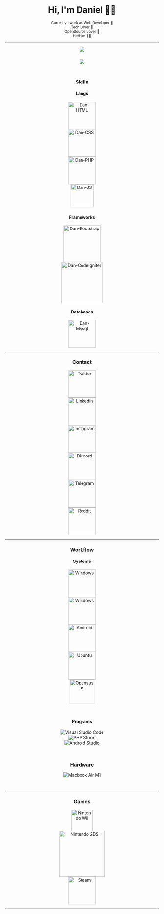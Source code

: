<!-- Main -->
  <!-- Opening -->
  <div style="margin: 0 auto; text-align: center">
    <div>
      <h1>Hi, I'm Daniel 👊🏾</h1>
      <small>Currently I work as Web Developer 🐘</small><br>
      <small>Tech Lover 📱</small><br>
      <small>OpenSource Lover 💾</small><br>
      <small>He/Him 👨🏾</small>
    </div>
  </div>
  <hr>

  <!-- Github Stats -->
  <div style="margin: 0 auto; text-align: center">
    <div><img src="https://github-readme-stats.vercel.app/api?username=dancarvalhodev&count_private=true&show_icons=true&theme=dracula"></div>
    <div style="padding: 25px"><img src="https://github-readme-stats.vercel.app/api/top-langs/?username=dancarvalhodev&theme=dracula"></div>
  </div>

<div style="margin: 0 auto; text-align: center">
    <!-- Skiils -->
    <h3>Skills</h3>
    <h4>Langs</h4>
    <div style="padding-bottom: 5px;">
      <div>
        <img style="width: 90px;" alt="Dan-HTML" src="https://img.shields.io/badge/html5-%23E34F26.svg?style=for-the-badge&logo=html5&logoColor=white">
      </div>
      <div>
        <img style="width: 90px;" alt="Dan-CSS" src="https://img.shields.io/badge/css3-%231572B6.svg?style=for-the-badge&logo=css3&logoColor=white">
      </div>
      <div>
        <img style="width: 90px;" alt="Dan-PHP" src="https://img.shields.io/badge/php-%23777BB4.svg?style=for-the-badge&logo=php&logoColor=white">
      </div>     
      <div>
        <img style="width: 75px;" alt="Dan-JS" src="https://img.shields.io/badge/JS-F7DF1E?style=for-the-badge&logo=javascript&logoColor=black">
      </div>   
    </div>
    <h4>Frameworks</h4>
    <div>
      <div>
        <img style="width: 120px;" alt="Dan-Bootstrap" src="https://img.shields.io/badge/Bootstrap-563D7C?style=for-the-badge&logo=bootstrap&logoColor=white">
      </div>
      <div>
        <img style="width: 135px;" alt="Dan-Codeigniter" src="https://img.shields.io/badge/CodeIgniter-%23EF4223.svg?style=for-the-badge&logo=codeIgniter&logoColor=white">
      </div>    
    </div>
    <h4>Databases</h4>
    <div>
      <div>
        <img style="width: 90px;" alt="Dan-Mysql" src="https://img.shields.io/badge/MySQL-1c50a3?style=for-the-badge&logo=mysql&logoColor=white">
      </div>  
    </div>
    <hr>
</div>

<div style="margin: 0 auto; text-align: center">
  <h3>Contact</h3>
  <div>
    <div>
      <a href="https://twitter.com/dancarvalhodev"><img style="width: 90px;" alt="Twitter" src="https://img.shields.io/badge/Twitter-1DA1F2?style=for-the-badge&logo=twitter&logoColor=white"></a>
    </div>
    <div>
      <a href="https://www.linkedin.com/in/daniel-carvalho-02578a15a/"><img style="width: 90px;" alt="Linkedin" src="https://img.shields.io/badge/LinkedIn-0077B5?style=for-the-badge&logo=linkedin&logoColor=white"></a>
    </div>
    <div>
      <a href="https://www.instagram.com/dancarvalho.dev/"><img style="width: 90px;" alt="Instagram" src="https://img.shields.io/badge/Instagram-E4405F?style=for-the-badge&logo=instagram&logoColor=white"></a>
    </div> 
    <div>
      <a href="https://discord.com/users/252924849603739648"><img style="width: 90px;" alt="Discord" src="https://img.shields.io/badge/Discord-7289DA?style=for-the-badge&logo=discord&logoColor=white"></a>
    </div> 
    <div>
      <a href="https://t.me/dancarvalhodev"><img style="width: 90px;" alt="Telegram" src="https://img.shields.io/badge/Telegram-2CA5E0?style=for-the-badge&logo=telegram&logoColor=white"></a>
    </div>   
    <div>
      <a href="https://www.reddit.com/user/dancarvalhodev"><img style="width: 90px;" alt="Reddit" src="https://img.shields.io/badge/Reddit-FF4500?style=for-the-badge&logo=reddit&logoColor=white"></a>
    </div>                    
  </div>
  <hr>
  </div>

<div style="margin: 0 auto; text-align: center">
  <!-- Workspace -->
  <h3>Workflow</h3>
  <div style="padding-bottom: 30px;">  
    <h4>Systems</h4>
    <div>
      <a href="https://www.microsoft.com/pt-br/windows/"><img style="width: 90px;" alt="Windows" src="https://img.shields.io/badge/Windows-0078D6?style=for-the-badge&logo=windows&logoColor=white"></a>
    </div>
    <div>
      <a href="https://apple.com"><img style="width: 90px;" alt="Windows" src="https://img.shields.io/badge/mac%20os-000000?style=for-the-badge&logo=macos&logoColor=F0F0F0"></a>
    </div>    
    <div>
      <a href="https://www.android.com/intl/pt-BR_br/"><img style="width: 90px;" alt="Android" src="https://img.shields.io/badge/Android-3DDC84?style=for-the-badge&logo=android&logoColor=white"></a>
    </div>
    <div>
      <a href="https://ubuntu.com/"><img style="width: 90px;" alt="Ubuntu" src="https://img.shields.io/badge/Ubuntu-E95420?style=for-the-badge&logo=ubuntu&logoColor=white"></a>
    </div>
    <div>
      <a href="https://opensuse.org/"><img style="width: 80px;" alt="Opensuse" src="https://img.shields.io/badge/SUSE-0C322C?style=for-the-badge&logo=SUSE&logoColor=white"></a>
    </div> 
  <div style="padding-top: 30px;">
    <h4>Programs</h4>
    <div>
      <img alt="Visual Studio Code" src="https://img.shields.io/badge/Visual%20Studio%20Code-0078d7.svg?style=for-the-badge&logo=visual-studio-code&logoColor=white">
    </div> 
    <div>
      <img alt="PHP Storm" src="https://img.shields.io/badge/phpstorm-143?style=for-the-badge&logo=phpstorm&logoColor=black&color=black&labelColor=darkorchid">
    </div>     
    <div>
      <img alt="Android Studio" src="https://img.shields.io/badge/Android%20Studio-3DDC84.svg?style=for-the-badge&logo=android-studio&logoColor=white">
    </div>      
  </div>        
  </div>
  <div style="padding-bottom: 30px;">
    <h3>Hardware</h3>   
    <div>
      <img alt="Macbook Air M1" src="https://img.shields.io/badge/MacBook Air M1-%23000000.svg?style=for-the-badge&logo=apple&logoColor=white">
    </div> 
  </div>  
  <hr>
  </div>  

<div style="margin: 0 auto; text-align: center">
  <!-- Games -->
  <h3>Games</h3>
  <div>
    <div>
      <a href="https://pt.wikipedia.org/wiki/Wii"><img style="width: 70px;" alt="Nintendo Wii" src="https://img.shields.io/badge/Wii-8B8B8B?style=for-the-badge&logo=wii&logoColor=white"></a>
    </div>  
    <div>
      <a href="https://pt.wikipedia.org/wiki/Nintendo_2DS"><img style="width: 150px;" alt="Nintendo 2DS" src="https://img.shields.io/badge/Nintendo_2DS-D13328?style=for-the-badge&logo=nintendo-3ds&logoColor=white"></a>
    </div>
    <div>
      <a href="https://steamcommunity.com/id/eusouodan/"><img style="width: 90px;" alt="Steam" src="https://img.shields.io/badge/Steam-000000?style=for-the-badge&logo=steam&logoColor=white"></a>
    </div>
  </div>
  <hr>
  </div>  

